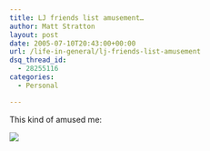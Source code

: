 ```yaml
---
title: LJ friends list amusement…
author: Matt Stratton
layout: post
date: 2005-07-10T20:43:00+00:00
url: /life-in-general/lj-friends-list-amusement
dsq_thread_id:
  - 28255116
categories:
  - Personal

---
```

This kind of amused me:

![][1]

 [1]: http://photos23.flickr.com/25052465_3a7e667e73.jpg